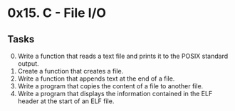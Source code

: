 
# 0x15. C - File I/O

## Tasks

0. Write a function that reads a text file and prints it to the POSIX standard output.
1. Create a function that creates a file.
2. Write a function that appends text at the end of a file.
3. Write a program that copies the content of a file to another file.
4. Write a program that displays the information contained in the ELF header at the start of an ELF file.

